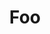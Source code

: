 ---
# This topic lives at
# https://digital.gov/topics/foo

# Topic Title
title: "Foo"

# description — keep it short and clear
# summary: ""

# Weight
weight: 1

# For more information on managing topics,
# see https://github.com/GSA/digitalgov.gov/wiki/topics
---